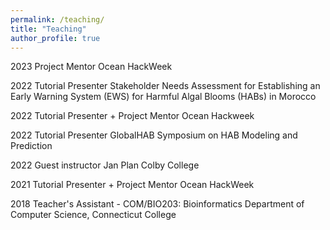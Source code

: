```yaml
---
permalink: /teaching/
title: "Teaching"
author_profile: true
---
```


2023 Project Mentor Ocean HackWeek

2022 Tutorial Presenter Stakeholder Needs Assessment for Establishing an Early Warning System (EWS) for Harmful Algal Blooms (HABs) in Morocco

2022 Tutorial Presenter + Project Mentor Ocean Hackweek 

2022 Tutorial Presenter GlobalHAB Symposium on HAB Modeling and Prediction

2022 Guest instructor Jan Plan Colby College

2021 Tutorial Presenter + Project Mentor Ocean HackWeek 

2018 Teacher's Assistant - COM/BIO203: Bioinformatics Department of Computer Science, Connecticut College
